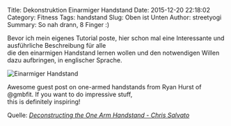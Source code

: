 Title: Dekonstruktion Einarmiger Handstand
Date: 2015-12-20 22:18:02
Category: Fitness 
Tags: handstand 
Slug: Oben ist Unten 
Author: streetyogi
Summary: So nah drann, 8 Finger :) 

Bevor ich mein eigenes Tutorial poste, hier schon mal eine Interessante und ausführliche Beschreibung für alle  
die den einarmigen Handstand lernen wollen und den notwendigen Willen dazu aufbringen, in englischer Sprache.  

![Einarmiger Handstand]({static}/images/OAHS-v02.jpg)

Awesome guest post on one-armed handstands from Ryan Hurst of @gmbfit. If you want to do impressive stuff,   
this is definitely inspiring!
<p>Quelle: <em><a href="http://chrissalvato.com/2013/07/case-study-achieving-the-one-arm-handstand-hold/">Deconstructing the One Arm Handstand - Chris Salvato</a></em></p>
<p style="text-align: left;">
